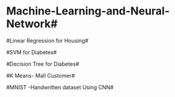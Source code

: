 # Machine-Learning-and-Neural-Network#

#Linear Regression for Housing#

#SVM for Diabetes#

#Decision Tree for Diabetes#

#K Means- Mall Customer#

#MNIST -Handwritten dataset Using CNN#
